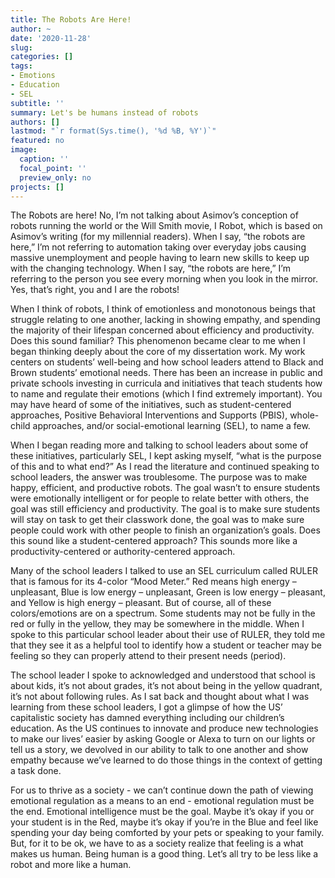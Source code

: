 ```yaml
---
title: The Robots Are Here!
author: ~
date: '2020-11-28'
slug:
categories: []
tags:
- Emotions
- Education
- SEL
subtitle: ''
summary: Let's be humans instead of robots
authors: []
lastmod: "`r format(Sys.time(), '%d %B, %Y')`"
featured: no
image: 
  caption: ''
  focal_point: ''
  preview_only: no
projects: []
---
```

The Robots are here! No, I’m not talking about Asimov’s conception of robots running the world or the Will Smith movie, I Robot, which is based on Asimov’s writing (for my millennial readers). When I say, “the robots are here,” I’m not referring to automation taking over everyday jobs causing massive unemployment and people having to learn new skills to keep up with the changing technology. When I say, “the robots are here,” I’m referring to the person you see every morning when you look in the mirror. Yes, that’s right, you and I are the robots!

When I think of robots, I think of emotionless and monotonous beings that struggle relating to one another, lacking in showing empathy, and spending the majority of their lifespan concerned about efficiency and productivity. Does this sound familiar? This phenomenon became clear to me when I began thinking deeply about the core of my dissertation work. My work centers on students’ well-being and how school leaders attend to Black and Brown students’ emotional needs. There has been an increase in public and private schools investing in curricula and initiatives that teach students how to name and regulate their emotions (which I find extremely important). You may have heard of some of the initiatives, such as student-centered approaches, Positive Behavioral Interventions and Supports (PBIS), whole-child approaches, and/or social-emotional learning (SEL), to name a few. 

When I began reading more and talking to school leaders about some of these initiatives, particularly SEL, I kept asking myself, “what is the purpose of this and to what end?” As I read the literature and continued speaking to school leaders, the answer was troublesome. The purpose was to make happy, efficient, and productive robots. The goal wasn’t to ensure students were emotionally intelligent or for people to relate better with others, the goal was still efficiency and productivity. The goal is to make sure students will stay on task to get their classwork done, the goal was to make sure people could work with other people to finish an organization’s goals. Does this sound like a student-centered approach? This sounds more like a productivity-centered or authority-centered approach. 

Many of the school leaders I talked to use an SEL curriculum called RULER that is famous for its 4-color “Mood Meter.” Red means high energy – unpleasant, Blue is low energy – unpleasant, Green is low energy – pleasant, and Yellow is high energy – pleasant. But of course, all of these colors/emotions are on a spectrum. Some students may not be fully in the red or fully in the yellow, they may be somewhere in the middle. When I spoke to this particular school leader about their use of RULER, they told me that they see it as a helpful tool to identify how a student or teacher may be feeling so they can properly attend to their present needs (period).  

The school leader I spoke to acknowledged and understood that school is about kids, it’s not about grades, it’s not about being in the yellow quadrant, it’s not about following rules. As I sat back and thought about what I was learning from these school leaders, I got a glimpse of how the US’ capitalistic society has damned everything including our children’s education. As the US continues to innovate and produce new technologies to make our lives’ easier by asking Google or Alexa to turn on our lights or tell us a story, we devolved in our ability to talk to one another and show empathy because we’ve learned to do those things in the context of getting a task done. 

For us to thrive as a society - we can’t continue down the path of viewing emotional regulation as a means to an end - emotional regulation must be the end. Emotional intelligence must be the goal. Maybe it’s okay if you or your student is in the Red, maybe it’s okay if you’re in the Blue and feel like spending your day being comforted by your pets or speaking to your family. But, for it to be ok, we have to as a society realize that feeling is a what makes us human. Being human is a good thing. Let’s all try to be less like a robot and more like a human.